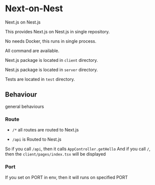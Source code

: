 # Next-on-Nest

Next.js on Nest.js

This provides Next.js on Nest.js in single repository.

No needs Docker, this runs in single process.

All command are available.

Next.js package is located in `client` directory.

Nest.js package is located in `server` directory.

Tests are located in `test` directory.

## Behaviour

general behaviours

### Route

- `/*` all routes are routed to Next.js

- `/api` is Routed to Nest.js

So if you call `/api`, then it calls `AppController.getHello`
And if you call `/`, then the `client/pages/index.tsx` will be displayed

### Port

If you set on PORT in env, then it will runs on specified PORT
